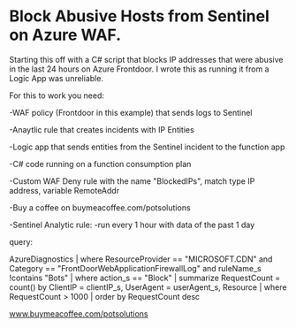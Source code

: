# Block Abusive Hosts from Sentinel on Azure WAF.


Starting this off with a C# script that blocks IP addresses that were abusive in the last 24 hours on Azure Frontdoor. I wrote this as running it from a Logic App was unreliable.

For this to work you need:

-WAF policy (Frontdoor in this example) that sends logs to Sentinel

-Anaytlic rule that creates incidents with IP Entities

-Logic app that sends entities from the Sentinel incident to the function app

-C# code running on a function consumption plan

-Custom WAF Deny rule with the name "BlockedIPs", match type IP address, variable RemoteAddr

-Buy a coffee on buymeacoffee.com/potsolutions

-Sentinel Analytic rule:
-run every 1 hour with data of the past 1 day

query:


AzureDiagnostics
| where ResourceProvider == "MICROSOFT.CDN"
    and Category == "FrontDoorWebApplicationFirewallLog"
    and ruleName_s !contains "Bots"
| where action_s == "Block"
| summarize RequestCount = count() by ClientIP = clientIP_s, UserAgent = userAgent_s, Resource
| where RequestCount > 1000
| order by RequestCount desc


www.buymeacoffee.com/potsolutions

